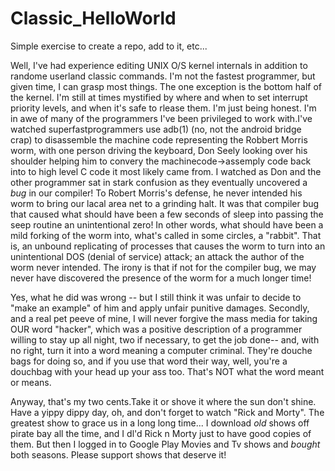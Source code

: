 # Classic_HelloWorld
Simple exercise to create a repo,  add to it, etc...

Well, I've had experience editing UNIX O/S kernel internals
in addition to randome userland classic commands.  I'm
not the fastest programmer, but given time, I can grasp most
things.  The one exception is the bottom half of the kernel.
I'm still at times mystified by where and when to set interrupt
priority levels, and when it's safe to rlease them.  I'm just
being honest.  I'm in awe of many of the programmers I've
been privileged to work with.I've watched superfastprogrammers
use adb(1) (no, not the android bridge crap) to disassemble
the machine code representing the Robbert Morris worm,
with one person driving the keyboard, Don Seely looking over his shoulder
helping him to convery the machinecode->assemply code back into
to high level C code it most likely came from.  I watched as Don
and the other programmer sat in stark confusion as they 
eventually uncovered a *bug* in our compiler!  To Robert
Morris's defense, he never intended his worm to bring
our lacal area net to a grinding halt.  It was that compiler
bug that caused what should have been a few seconds of
sleep into passing the seep routine an unintentional zero!
In other words, what should have been a mild forking of
the worm into, what's called in some circles, a "rabbit".
That is, an unbound replicating of processes that causes the
worm to turn into an unintentional DOS (denial of service)
attack; an attack the author of the worm never intended.
The irony is that if not for the compiler bug, we may never
have discovered the presence of the worm for a much longer time!

Yes, what he did was wrong -- but I still think it was unfair to
decide to "make an example" of him and apply unfair punitive
damages.  Secondly, and a real pet peeve of mine, I will
never forgive the mass media for taking OUR word "hacker", which
was a positive description of a programmer willing to stay up all
night, two if necessary, to get the job done-- and, with no right,
turn it into a word meaning a computer criminal.  They're douche
bags for doing so, and if you use that word their way, well, you're
a douchbag with your head up your ass too.  That's NOT what the word
meant or means.

Anyway, that's my two cents.Take it or  shove it where the sun
don't shine.  Have a yippy dippy day, oh, and don't forget
to watch "Rick and Morty".  The greatest show to grace us in
a long long time...  I download *old* shows off pirate bay all
the time, and I dl'd Rick n Morty just to have good copies of them.  But
then I logged in to Google Play Movies and Tv shows and *bought* both
seasons.  Please support shows that deserve it!
